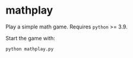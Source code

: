 # mathplay
Play a simple math game. Requires `python` >= 3.9.

Start the game with:

```python
python mathplay.py
```
